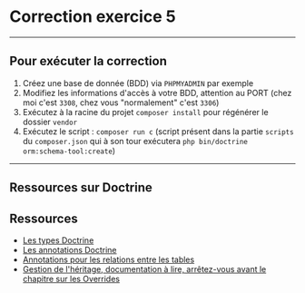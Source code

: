
# Correction exercice 5

---

## Pour exécuter la correction

1. Créez une base de donnée (BDD) via `PHPMYADMIN` par exemple
2. Modifiez les informations d'accès à votre BDD, attention au PORT (chez moi c'est `3308`, chez vous "normalement" c'est `3306`)
3. Exécutez à la racine du projet `composer install` pour régénérer le dossier `vendor`
4. Exécutez le script : `composer run c` (script présent dans la partie `scripts` du `composer.json` qui à son tour exécutera `php bin/doctrine orm:schema-tool:create`)

---

## Ressources sur Doctrine


## Ressources

- [Les types Doctrine](https://www.doctrine-project.org/projects/doctrine-dbal/en/4.0/reference/types.html)
- [Les annotations Doctrine](https://www.doctrine-project.org/projects/doctrine-orm/en/2.7/reference/annotations-reference.html)
- [Annotations pour les relations entre les tables](https://www.doctrine-project.org/projects/doctrine-orm/en/3.1/reference/association-mapping.html)
- [Gestion de l'héritage, documentation à lire, arrêtez-vous avant le chapitre sur les Overrides](https://www.doctrine-project.org/projects/doctrine-orm/en/3.1/reference/inheritance-mapping.html)